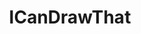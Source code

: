 ---
title: ICanDrawThat
crosslinks:
- Krutaun
- villecruzart
- youtubefactsbot
- Watercolor
- youtubot
- DrawForMe
- redditgetsdrawn
- AskReddit
- PhotoshopRequest
- characterdrawing
- deathgrips
- lounge
- gifs
- coloringcorruptions
- '2013'
- Suralya
- me_irl
- vexillology
- kakapo
- drawyourweapons
---